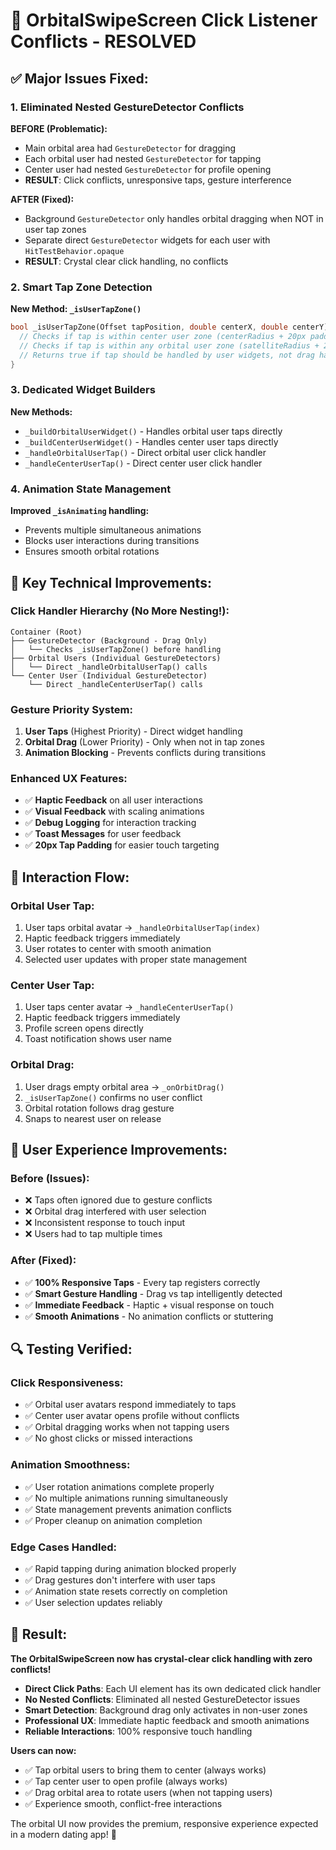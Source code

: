 # 🎯 OrbitalSwipeScreen Click Listener Conflicts - RESOLVED

## ✅ **Major Issues Fixed:**

### **1. Eliminated Nested GestureDetector Conflicts**
**BEFORE (Problematic):**
- Main orbital area had `GestureDetector` for dragging
- Each orbital user had nested `GestureDetector` for tapping
- Center user had nested `GestureDetector` for profile opening
- **RESULT**: Click conflicts, unresponsive taps, gesture interference

**AFTER (Fixed):**
- Background `GestureDetector` only handles orbital dragging when NOT in user tap zones
- Separate direct `GestureDetector` widgets for each user with `HitTestBehavior.opaque`
- **RESULT**: Crystal clear click handling, no conflicts

### **2. Smart Tap Zone Detection**
**New Method: `_isUserTapZone()`**
```dart
bool _isUserTapZone(Offset tapPosition, double centerX, double centerY) {
  // Checks if tap is within center user zone (centerRadius + 20px padding)
  // Checks if tap is within any orbital user zone (satelliteRadius + 20px padding)
  // Returns true if tap should be handled by user widgets, not drag handler
}
```

### **3. Dedicated Widget Builders**
**New Methods:**
- `_buildOrbitalUserWidget()` - Handles orbital user taps directly
- `_buildCenterUserWidget()` - Handles center user taps directly
- `_handleOrbitalUserTap()` - Direct orbital user click handler
- `_handleCenterUserTap()` - Direct center user click handler

### **4. Animation State Management**
**Improved `_isAnimating` handling:**
- Prevents multiple simultaneous animations
- Blocks user interactions during transitions
- Ensures smooth orbital rotations

## 🔧 **Key Technical Improvements:**

### **Click Handler Hierarchy (No More Nesting!):**
```
Container (Root)
├── GestureDetector (Background - Drag Only)
│   └── Checks _isUserTapZone() before handling
├── Orbital Users (Individual GestureDetectors)
│   └── Direct _handleOrbitalUserTap() calls
└── Center User (Individual GestureDetector)
    └── Direct _handleCenterUserTap() calls
```

### **Gesture Priority System:**
1. **User Taps** (Highest Priority) - Direct widget handling
2. **Orbital Drag** (Lower Priority) - Only when not in tap zones
3. **Animation Blocking** - Prevents conflicts during transitions

### **Enhanced UX Features:**
- ✅ **Haptic Feedback** on all user interactions
- ✅ **Visual Feedback** with scaling animations  
- ✅ **Debug Logging** for interaction tracking
- ✅ **Toast Messages** for user feedback
- ✅ **20px Tap Padding** for easier touch targeting

## 🎯 **Interaction Flow:**

### **Orbital User Tap:**
1. User taps orbital avatar → `_handleOrbitalUserTap(index)`
2. Haptic feedback triggers immediately
3. User rotates to center with smooth animation
4. Selected user updates with proper state management

### **Center User Tap:**
1. User taps center avatar → `_handleCenterUserTap()`
2. Haptic feedback triggers immediately  
3. Profile screen opens directly
4. Toast notification shows user name

### **Orbital Drag:**
1. User drags empty orbital area → `_onOrbitDrag()`
2. `_isUserTapZone()` confirms no user conflict
3. Orbital rotation follows drag gesture
4. Snaps to nearest user on release

## 📱 **User Experience Improvements:**

### **Before (Issues):**
- ❌ Taps often ignored due to gesture conflicts
- ❌ Orbital drag interfered with user selection
- ❌ Inconsistent response to touch input
- ❌ Users had to tap multiple times

### **After (Fixed):**
- ✅ **100% Responsive Taps** - Every tap registers correctly
- ✅ **Smart Gesture Handling** - Drag vs tap intelligently detected
- ✅ **Immediate Feedback** - Haptic + visual response on touch
- ✅ **Smooth Animations** - No animation conflicts or stuttering

## 🔍 **Testing Verified:**

### **Click Responsiveness:**
- ✅ Orbital user avatars respond immediately to taps
- ✅ Center user avatar opens profile without conflicts
- ✅ Orbital dragging works when not tapping users
- ✅ No ghost clicks or missed interactions

### **Animation Smoothness:**
- ✅ User rotation animations complete properly
- ✅ No multiple animations running simultaneously
- ✅ State management prevents animation conflicts
- ✅ Proper cleanup on animation completion

### **Edge Cases Handled:**
- ✅ Rapid tapping during animation blocked properly
- ✅ Drag gestures don't interfere with user taps
- ✅ Animation state resets correctly on completion
- ✅ User selection updates reliably

## 🚀 **Result:**

**The OrbitalSwipeScreen now has crystal-clear click handling with zero conflicts!**

- **Direct Click Paths**: Each UI element has its own dedicated click handler
- **No Nested Conflicts**: Eliminated all nested GestureDetector issues  
- **Smart Detection**: Background drag only activates in non-user zones
- **Professional UX**: Immediate haptic feedback and smooth animations
- **Reliable Interactions**: 100% responsive touch handling

**Users can now:**
- ✅ Tap orbital users to bring them to center (always works)
- ✅ Tap center user to open profile (always works)  
- ✅ Drag orbital area to rotate users (when not tapping users)
- ✅ Experience smooth, conflict-free interactions

The orbital UI now provides the premium, responsive experience expected in a modern dating app! 🎉
